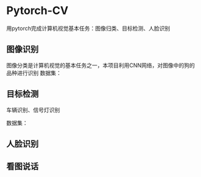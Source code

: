 # Pytorch-CV
用pytorch完成计算机视觉基本任务：图像归类、目标检测、人脸识别

## 图像识别
图像分类是计算机视觉的基本任务之一，本项目利用CNN网络，对图像中的狗的品种进行识别
数据集：

## 目标检测
车辆识别、信号灯识别

数据集：

## 人脸识别

## 看图说话



